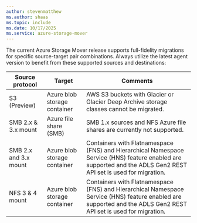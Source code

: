 ```yaml
---
author: stevenmatthew
ms.author: shaas
ms.topic: include
ms.date: 10/17/2025
ms.service: azure-storage-mover
---
```

<!-- 
!########################################################

ATTENTION: 
This is an include for several Storage Mover articles.
Handle file and content with care.

!########################################################
-->

The current Azure Storage Mover release supports full-fidelity migrations for specific source-target pair combinations. Always utilize the latest agent version to benefit from these supported sources and destinations:

|Source protocol        |Target                                                | Comments                                                                                |
|-----------------------|------------------------------------------------------|-----------------------------------------------------------------------------------------|
| S3 (Preview)          | Azure blob storage container                         | AWS S3 buckets with Glacier or Glacier Deep Archive storage classes cannot be migrated. |
| SMB 2.x & 3.x mount   | Azure file share (SMB) | SMB 1.x sources and NFS Azure file shares are currently not supported.                  |
| SMB 2.x and 3.x mount | Azure blob storage container                         | Containers with Flatnamespace (FNS) and Hierarchical Namespace Service (HNS) feature enabled are supported and the ADLS Gen2 REST API set is used for migration. |
| NFS 3 & 4 mount       | Azure blob storage container                         | Containers with Flatnamespace (FNS) and Hierarchical Namespace Service (HNS) feature enabled are supported and the ADLS Gen2 REST API set is used for migration. |

